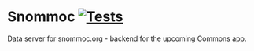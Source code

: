 # Snommoc [![Tests](https://github.com/beatonma/snommoc/actions/workflows/runtests.yml/badge.svg)](https://github.com/beatonma/snommoc/actions/workflows/runtests.yml)

Data server for snommoc.org - backend for the upcoming Commons app.
